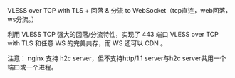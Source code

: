 VLESS over TCP with TLS + 回落 & 分流 to WebSocket（tcp直连，web回落，ws分流。）

利用 VLESS TCP 强大的回落/分流特性，实现了 443 端口 VLESS over TCP with TLS 和任意 WS 的完美共存，而 WS 还可以 CDN 。

注意：
nginx 支持 h2c server，但不支持http/1.1 server与h2c server共用一个端口或一个进程。
